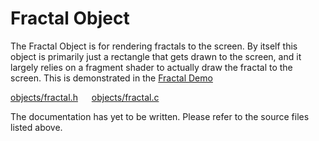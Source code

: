 # Fractal Object

The Fractal Object is for rendering fractals to the screen. By itself this object is primarily just a rectangle that gets drawn to the screen, and it largely relies on a fragment shader to actually draw the fractal to the screen. This is demonstrated in the [Fractal Demo](https://stephen010x.github.io/projects/webgl-c-frame/fractal)

[objects/fractal.h](/src/objects/fractal.h) &emsp; [objects/fractal.c](/src/objects/fractal.c)

The documentation has yet to be written. Please refer to the source files listed above.
